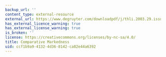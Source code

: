 ```yaml
---
backup_url: ''
content_type: external-resource
external_url: https://www.degruyter.com/downloadpdf/j/thli.2003.29.issue-1-2/thli.29.1-2.1/thli.29.1-2.1.pdf
has_external_licence_warning: true
has_external_license_warning: true
is_broken: ''
license: https://creativecommons.org/licenses/by-nc-sa/4.0/
title: Comparative Markedness
uid: ccf1b9a9-4132-4d36-8142-ca82e44a6392
---
```

